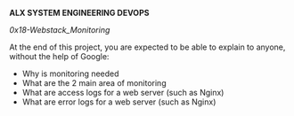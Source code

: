 __ALX SYSTEM ENGINEERING DEVOPS__

*0x18-Webstack_Monitoring*

At the end of this project, you are expected to be able to explain to anyone, without the help of Google:

* Why is monitoring needed
* What are the 2 main area of monitoring
* What are access logs for a web server (such as Nginx)
* What are error logs for a web server (such as Nginx)
